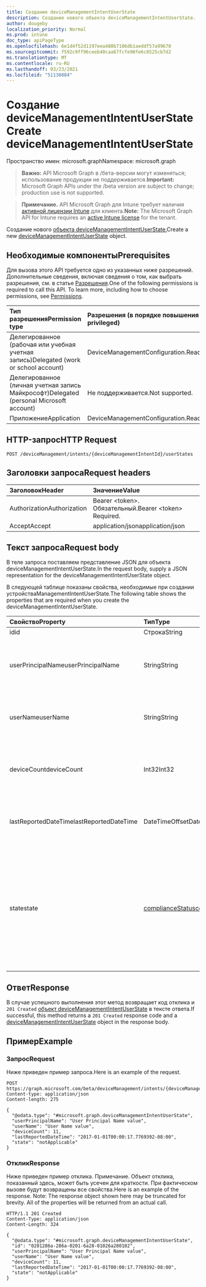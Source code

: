 ```yaml
---
title: Создание deviceManagementIntentUserState
description: Создание нового объекта deviceManagementIntentUserState.
author: dougeby
localization_priority: Normal
ms.prod: intune
doc_type: apiPageType
ms.openlocfilehash: 6e1d4f52d1197eea480b7106db1aeddf57a99670
ms.sourcegitcommit: f592c9ff96ceeb40caa67fcfe90fe6c8525cb7d2
ms.translationtype: MT
ms.contentlocale: ru-RU
ms.lasthandoff: 03/23/2021
ms.locfileid: "51130884"
---
```

# <a name="create-devicemanagementintentuserstate"></a><span data-ttu-id="dac82-103">Создание deviceManagementIntentUserState</span><span class="sxs-lookup"><span data-stu-id="dac82-103">Create deviceManagementIntentUserState</span></span>

<span data-ttu-id="dac82-104">Пространство имен: microsoft.graph</span><span class="sxs-lookup"><span data-stu-id="dac82-104">Namespace: microsoft.graph</span></span>

> <span data-ttu-id="dac82-105">**Важно:** API Microsoft Graph в /бета-версии могут изменяться; использование продукции не поддерживается.</span><span class="sxs-lookup"><span data-stu-id="dac82-105">**Important:** Microsoft Graph APIs under the /beta version are subject to change; production use is not supported.</span></span>

> <span data-ttu-id="dac82-106">**Примечание.** API Microsoft Graph для Intune требует наличия [активной лицензии Intune](https://go.microsoft.com/fwlink/?linkid=839381) для клиента.</span><span class="sxs-lookup"><span data-stu-id="dac82-106">**Note:** The Microsoft Graph API for Intune requires an [active Intune license](https://go.microsoft.com/fwlink/?linkid=839381) for the tenant.</span></span>

<span data-ttu-id="dac82-107">Создание нового [объекта deviceManagementIntentUserState.](../resources/intune-deviceintent-devicemanagementintentuserstate.md)</span><span class="sxs-lookup"><span data-stu-id="dac82-107">Create a new [deviceManagementIntentUserState](../resources/intune-deviceintent-devicemanagementintentuserstate.md) object.</span></span>

## <a name="prerequisites"></a><span data-ttu-id="dac82-108">Необходимые компоненты</span><span class="sxs-lookup"><span data-stu-id="dac82-108">Prerequisites</span></span>
<span data-ttu-id="dac82-p101">Для вызова этого API требуется одно из указанных ниже разрешений. Дополнительные сведения, включая сведения о том, как выбрать разрешения, см. в статье [Разрешения](/graph/permissions-reference).</span><span class="sxs-lookup"><span data-stu-id="dac82-p101">One of the following permissions is required to call this API. To learn more, including how to choose permissions, see [Permissions](/graph/permissions-reference).</span></span>

|<span data-ttu-id="dac82-111">Тип разрешения</span><span class="sxs-lookup"><span data-stu-id="dac82-111">Permission type</span></span>|<span data-ttu-id="dac82-112">Разрешения (в порядке повышения привилегий)</span><span class="sxs-lookup"><span data-stu-id="dac82-112">Permissions (from least to most privileged)</span></span>|
|:---|:---|
|<span data-ttu-id="dac82-113">Делегированное (рабочая или учебная учетная запись)</span><span class="sxs-lookup"><span data-stu-id="dac82-113">Delegated (work or school account)</span></span>|<span data-ttu-id="dac82-114">DeviceManagementConfiguration.ReadWrite.All</span><span class="sxs-lookup"><span data-stu-id="dac82-114">DeviceManagementConfiguration.ReadWrite.All</span></span>|
|<span data-ttu-id="dac82-115">Делегированное (личная учетная запись Майкрософт)</span><span class="sxs-lookup"><span data-stu-id="dac82-115">Delegated (personal Microsoft account)</span></span>|<span data-ttu-id="dac82-116">Не поддерживается.</span><span class="sxs-lookup"><span data-stu-id="dac82-116">Not supported.</span></span>|
|<span data-ttu-id="dac82-117">Приложение</span><span class="sxs-lookup"><span data-stu-id="dac82-117">Application</span></span>|<span data-ttu-id="dac82-118">DeviceManagementConfiguration.ReadWrite.All</span><span class="sxs-lookup"><span data-stu-id="dac82-118">DeviceManagementConfiguration.ReadWrite.All</span></span>|

## <a name="http-request"></a><span data-ttu-id="dac82-119">HTTP-запрос</span><span class="sxs-lookup"><span data-stu-id="dac82-119">HTTP Request</span></span>
<!-- {
  "blockType": "ignored"
}
-->
``` http
POST /deviceManagement/intents/{deviceManagementIntentId}/userStates
```

## <a name="request-headers"></a><span data-ttu-id="dac82-120">Заголовки запроса</span><span class="sxs-lookup"><span data-stu-id="dac82-120">Request headers</span></span>
|<span data-ttu-id="dac82-121">Заголовок</span><span class="sxs-lookup"><span data-stu-id="dac82-121">Header</span></span>|<span data-ttu-id="dac82-122">Значение</span><span class="sxs-lookup"><span data-stu-id="dac82-122">Value</span></span>|
|:---|:---|
|<span data-ttu-id="dac82-123">Authorization</span><span class="sxs-lookup"><span data-stu-id="dac82-123">Authorization</span></span>|<span data-ttu-id="dac82-124">Bearer &lt;token&gt;. Обязательный.</span><span class="sxs-lookup"><span data-stu-id="dac82-124">Bearer &lt;token&gt; Required.</span></span>|
|<span data-ttu-id="dac82-125">Accept</span><span class="sxs-lookup"><span data-stu-id="dac82-125">Accept</span></span>|<span data-ttu-id="dac82-126">application/json</span><span class="sxs-lookup"><span data-stu-id="dac82-126">application/json</span></span>|

## <a name="request-body"></a><span data-ttu-id="dac82-127">Текст запроса</span><span class="sxs-lookup"><span data-stu-id="dac82-127">Request body</span></span>
<span data-ttu-id="dac82-128">В теле запроса поставляем представление JSON для объекта deviceManagementIntentUserState.</span><span class="sxs-lookup"><span data-stu-id="dac82-128">In the request body, supply a JSON representation for the deviceManagementIntentUserState object.</span></span>

<span data-ttu-id="dac82-129">В следующей таблице показаны свойства, необходимые при создании устройстваManagementIntentUserState.</span><span class="sxs-lookup"><span data-stu-id="dac82-129">The following table shows the properties that are required when you create the deviceManagementIntentUserState.</span></span>

|<span data-ttu-id="dac82-130">Свойство</span><span class="sxs-lookup"><span data-stu-id="dac82-130">Property</span></span>|<span data-ttu-id="dac82-131">Тип</span><span class="sxs-lookup"><span data-stu-id="dac82-131">Type</span></span>|<span data-ttu-id="dac82-132">Описание</span><span class="sxs-lookup"><span data-stu-id="dac82-132">Description</span></span>|
|:---|:---|:---|
|<span data-ttu-id="dac82-133">id</span><span class="sxs-lookup"><span data-stu-id="dac82-133">id</span></span>|<span data-ttu-id="dac82-134">Строка</span><span class="sxs-lookup"><span data-stu-id="dac82-134">String</span></span>|<span data-ttu-id="dac82-135">The ID</span><span class="sxs-lookup"><span data-stu-id="dac82-135">The ID</span></span>|
|<span data-ttu-id="dac82-136">userPrincipalName</span><span class="sxs-lookup"><span data-stu-id="dac82-136">userPrincipalName</span></span>|<span data-ttu-id="dac82-137">String</span><span class="sxs-lookup"><span data-stu-id="dac82-137">String</span></span>|<span data-ttu-id="dac82-138">Основное имя пользователя, которое сообщается на устройстве</span><span class="sxs-lookup"><span data-stu-id="dac82-138">The user principal name that is being reported on a device</span></span>|
|<span data-ttu-id="dac82-139">userName</span><span class="sxs-lookup"><span data-stu-id="dac82-139">userName</span></span>|<span data-ttu-id="dac82-140">String</span><span class="sxs-lookup"><span data-stu-id="dac82-140">String</span></span>|<span data-ttu-id="dac82-141">Имя пользователя, которое сообщается на устройстве</span><span class="sxs-lookup"><span data-stu-id="dac82-141">The user name that is being reported on a device</span></span>|
|<span data-ttu-id="dac82-142">deviceCount</span><span class="sxs-lookup"><span data-stu-id="dac82-142">deviceCount</span></span>|<span data-ttu-id="dac82-143">Int32</span><span class="sxs-lookup"><span data-stu-id="dac82-143">Int32</span></span>|<span data-ttu-id="dac82-144">Количество устройств, принадлежащих пользователю для намерения</span><span class="sxs-lookup"><span data-stu-id="dac82-144">Count of Devices that belongs to a user for an intent</span></span>|
|<span data-ttu-id="dac82-145">lastReportedDateTime</span><span class="sxs-lookup"><span data-stu-id="dac82-145">lastReportedDateTime</span></span>|<span data-ttu-id="dac82-146">DateTimeOffset</span><span class="sxs-lookup"><span data-stu-id="dac82-146">DateTimeOffset</span></span>|<span data-ttu-id="dac82-147">Последнее измененное время даты отчета о намерениях</span><span class="sxs-lookup"><span data-stu-id="dac82-147">Last modified date time of an intent report</span></span>|
|<span data-ttu-id="dac82-148">state</span><span class="sxs-lookup"><span data-stu-id="dac82-148">state</span></span>|[<span data-ttu-id="dac82-149">complianceStatus</span><span class="sxs-lookup"><span data-stu-id="dac82-149">complianceStatus</span></span>](../resources/intune-shared-compliancestatus.md)|<span data-ttu-id="dac82-150">Состояние пользователя для намерения.</span><span class="sxs-lookup"><span data-stu-id="dac82-150">User state for an intent.</span></span> <span data-ttu-id="dac82-151">Возможные значения: `unknown`, `notApplicable`, `compliant`, `remediated`, `nonCompliant`, `error`, `conflict`, `notAssigned`.</span><span class="sxs-lookup"><span data-stu-id="dac82-151">Possible values are: `unknown`, `notApplicable`, `compliant`, `remediated`, `nonCompliant`, `error`, `conflict`, `notAssigned`.</span></span>|



## <a name="response"></a><span data-ttu-id="dac82-152">Ответ</span><span class="sxs-lookup"><span data-stu-id="dac82-152">Response</span></span>
<span data-ttu-id="dac82-153">В случае успешного выполнения этот метод возвращает код отклика и `201 Created` [объект deviceManagementIntentUserState](../resources/intune-deviceintent-devicemanagementintentuserstate.md) в тексте ответа.</span><span class="sxs-lookup"><span data-stu-id="dac82-153">If successful, this method returns a `201 Created` response code and a [deviceManagementIntentUserState](../resources/intune-deviceintent-devicemanagementintentuserstate.md) object in the response body.</span></span>

## <a name="example"></a><span data-ttu-id="dac82-154">Пример</span><span class="sxs-lookup"><span data-stu-id="dac82-154">Example</span></span>

### <a name="request"></a><span data-ttu-id="dac82-155">Запрос</span><span class="sxs-lookup"><span data-stu-id="dac82-155">Request</span></span>
<span data-ttu-id="dac82-156">Ниже приведен пример запроса.</span><span class="sxs-lookup"><span data-stu-id="dac82-156">Here is an example of the request.</span></span>
``` http
POST https://graph.microsoft.com/beta/deviceManagement/intents/{deviceManagementIntentId}/userStates
Content-type: application/json
Content-length: 275

{
  "@odata.type": "#microsoft.graph.deviceManagementIntentUserState",
  "userPrincipalName": "User Principal Name value",
  "userName": "User Name value",
  "deviceCount": 11,
  "lastReportedDateTime": "2017-01-01T00:00:17.7769392-08:00",
  "state": "notApplicable"
}
```

### <a name="response"></a><span data-ttu-id="dac82-157">Отклик</span><span class="sxs-lookup"><span data-stu-id="dac82-157">Response</span></span>
<span data-ttu-id="dac82-p103">Ниже приведен пример отклика. Примечание. Объект отклика, показанный здесь, может быть усечен для краткости. При фактическом вызове будут возвращены все свойства.</span><span class="sxs-lookup"><span data-stu-id="dac82-p103">Here is an example of the response. Note: The response object shown here may be truncated for brevity. All of the properties will be returned from an actual call.</span></span>
``` http
HTTP/1.1 201 Created
Content-Type: application/json
Content-Length: 324

{
  "@odata.type": "#microsoft.graph.deviceManagementIntentUserState",
  "id": "0201286a-286a-0201-6a28-01026a280102",
  "userPrincipalName": "User Principal Name value",
  "userName": "User Name value",
  "deviceCount": 11,
  "lastReportedDateTime": "2017-01-01T00:00:17.7769392-08:00",
  "state": "notApplicable"
}
```




